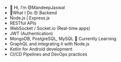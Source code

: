 - 👋 Hi, I’m @MandeepJaswal
- 👀What I Do
😍 Backend 
- Node.js | Express.js 
- RESTful APIs 
- WebSocket / Socket.io (Real-time apps)  
- JWT (Authentication) 
- MongoDB, PostgreSQL, MySQL
🌱 Currently Learning
- GraphQL and integrating it with Node.js
- Kotlin for Android development
- CI/CD Pipelines and DevOps practices
<!---
MandeepJas/MandeepJas is a ✨ special ✨ repository because its `README.md` (this file) appears on your GitHub profile.
You can click the Preview link to take a look at your changes.
--->

